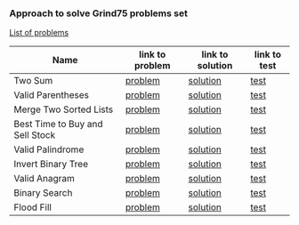 ### Approach to solve Grind75 problems set
[List of problems](https://www.techinterviewhandbook.org/grind75)


[//]: # (Problems list below)

| Name                            | link to problem                                                         | link to solution                                                                 | link to test                                      |
|---------------------------------|-------------------------------------------------------------------------|----------------------------------------------------------------------------------|---------------------------------------------------|
| Two Sum                         | [problem](https://leetcode.com/problems/two-sum/submissions/)           | [solution](./src/main/java/org/example/problems/two_sum/Solution.java)           | [test](./src/test/java/TwoSumTest.java)           |
| Valid Parentheses               | [problem](https://leetcode.com/problems/valid-parentheses/submissions/) | [solution](./src/main/java/org/example/problems/valid_parentheses/Solution.java) | [test](./src/test/java/ValidParenthesesTest.java) |
| Merge Two Sorted Lists          | [problem](https://leetcode.com/problems/merge-two-sorted-lists/) | [solution](./src/main/java/org/example/problems/merge_two_sorted_lists/Solution.java) | [test](./src/test/java/MergeTwoSortedListsTest.java) |
| Best Time to Buy and Sell Stock | [problem](https://leetcode.com/problems/best-time-to-buy-and-sell-stock/) | [solution](./src/main/java/org/example/problems/best_time_to_buy_and_sell_stock/Solution.java) | [test](./src/test/java/BestTimeToBuyAndSellStockTest.java) |
| Valid Palindrome                | [problem](https://leetcode.com/problems/valid-palindrome/) | [solution](./src/main/java/org/example/problems/best_time_to_buy_and_sell_stock/Solution.java) | [test](./src/test/java/BestTimeToBuyAndSellStockTest.java) |
| Invert Binary Tree              | [problem](https://leetcode.com/problems/invert-binary-tree/) | [solution](./src/main/java/org/example/problems/invert_binary_tree/Solution.java) | [test](./src/test/java/InvertBinaryTreeTest.java) |
| Valid Anagram                   | [problem](https://leetcode.com/problems/valid-anagram/) | [solution](./src/main/java/org/example/problems/valid_anagram/Solution.java) | [test](./src/test/java/ValidAnagramTest.java) |
| Binary Search                   | [problem](https://leetcode.com/problems/binary-search/) | [solution](./src/main/java/org/example/problems/binary_search/Solution.java) | [test](./src/test/java/BinarySearchTest.java) |
| Flood Fill                      | [problem](https://leetcode.com/problems/flood-fill/) | [solution](./src/main/java/org/example/problems/flood_fill/Solution.java) | [test](./src/test/java/FloodFillTest.java) |
